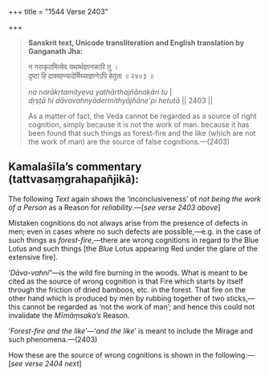 +++
title = "1544 Verse 2403"

+++
> **Sanskrit text, Unicode transliteration and English translation by Ganganath Jha:** 
>
> न नराकृतमित्येव यथार्थज्ञानकारि तु ।  
> दृष्टा हि दाववह्न्यादेर्मिथ्याज्ञानेऽपि हेतुता ॥ २४०३ ॥ 
>
> *na narākṛtamityeva yathārthajñānakāri tu* \|  
> *dṛṣṭā hi dāvavahnyādermithyājñāne'pi hetutā* \|\| 2403 \|\| 
>
> As a matter of fact, the Veda cannot be regarded as a source of right cognition, simply because it is not the work of man. because it has been found that such things as forest-fire and the like (which are not the work of man) are the source of false cognitions.—(2403)



## Kamalaśīla’s commentary (tattvasaṃgrahapañjikā):

The following *Text* again shows the ‘inconclusiveness’ of *not being the work of a Person* as a Reason for *reliability*.—[*see verse 2403 above*]

Mistaken cognitions do not always arise from the presence of defects in men; even in cases where no such defects are possible,—e.g. in the case of such things as *forest-fire*,—there are wrong cognitions in regard to the Blue Lotus and such things [the *Blue* Lotus appearing Red under the glare of the extensive fire].

‘*Dāva-vahni*”—is the wild fire burning in the woods. What is meant to be cited as the source of wrong cognition is that Fire which starts by itself through the friction of dried bamboos, etc. in the forest. That fire on the other hand which is produced by men by rubbing together of two sticks,—this cannot be regarded as ‘not the work of man’; and hence this could not invalidate the *Mīmāṃsaka’s* Reason.

‘*Forest-fire and the like*’—‘*and the like*’ is meant to include the Mirage and such phenomena.—(2403)

How these are the source of wrong cognitions is shown in the following:—[*see verse 2404 next*]


